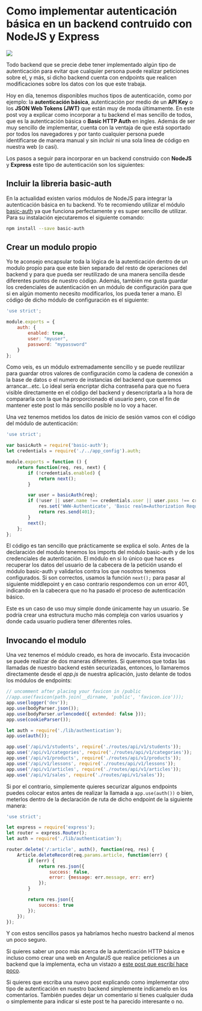 # Como implementar autenticación básica en un backend contruido con NodeJS y Express

![](https://res.cloudinary.com/dr4a6933v/image/upload/v1648565183/iaguilarmartin.com/express_and_nodejs.png)

Todo backend que se precie debe tener implementado algún tipo de autenticación para evitar que cualquier persona puede realizar peticiones sobre el, y más, si dicho backend cuenta con endpoints que realicen modificaciones sobre los datos con los que este trabaja.

Hoy en día, tenemos disponibles muchos tipos de autenticación, como por ejemplo: la **autenticación básica**, autenticación por medio de un **API Key** o los **JSON Web Tokens (JWT)** que están muy de moda últimamente. En este post voy a explicar como incorporar a tu backend el mas sencillo de todos, que es la autenticación básica o **Basic HTTP Auth** en ingles. Además de ser muy sencillo de implementar, cuenta con la ventaja de que está soportado por todos los navegadores y por tanto cualquier persona puede identificarse de manera manual y sin incluir ni una sola línea de código en nuestra web (o casi).



Los pasos a seguir para incorporar en un backend construido con **NodeJS** y **Express** este tipo de autenticación son los siguientes:

## Incluir la libreria basic-auth

En la actualidad existen varios módulos de NodeJS para integrar la autenticación básica en tu backend. Yo te recomiendo utilizar el módulo [basic-auth](https://github.com/jshttp/basic-auth) ya que funciona perfectamente y es super sencillo de utilizar. Para su instalación ejecutaremos el siguiente comando:

```bash
npm install --save basic-auth
```

## Crear un modulo propio

Yo te aconsejo encapsular toda la lógica de la autenticación dentro de un modulo propio para que este bien separado del resto de operaciones del backend y para que pueda ser reutilizado de una manera sencilla desde diferentes puntos de nuestro código. Además, también me gusta guardar los credenciales de autenticación en un módulo de configuración para que si en algún momento necesito modificarlos, los pueda tener a mano. El código de dicho módulo de configuración es el siguiente:

```javascript
'use strict';

module.exports = {
    auth: {
        enabled: true,
        user: "myuser",
        password: "mypassword"
    }
};
```

Como veis, es un módulo extremadamente sencillo y se puede reutilizar para guardar otros valores de configuración como la cadena de conexión a la base de datos o el numero de instancias del backend que queremos arrancar…etc. Lo ideal sería encriptar dicha contraseña para que no fuera visible directamente en el código del backend y desencriptarla a la hora de compararla con la que ha proporcionado el usuario pero, con el fin de mantener este post lo más sencillo posible no lo voy a hacer.

Una vez tenemos metidos los datos de inicio de sesión vamos con el código del módulo de autenticación:

```javascript
'use strict';

var basicAuth = require('basic-auth');
let credentials = require('./../app_config').auth;

module.exports = function () {
    return function(req, res, next) {
        if (!credentials.enabled) {
            return next();
        }

        var user = basicAuth(req);
        if (!user || user.name !== credentials.user || user.pass !== credentials.password) {
            res.set('WWW-Authenticate', 'Basic realm=Authorization Required');
            return res.send(401);
        }
        next();
    };
};
```

El código es tan sencillo que prácticamente se explica el solo. Antes de la declaración del modulo tenemos los imports del módulo basic-auth y de los credenciales de autenticación. El módulo en si lo único que hace es recuperar los datos del usuario de la cabecera de la petición usando el módulo basic-auth y validarlos contra los que nosotros tenemos configurados. Si son correctos, usamos la función `next();` para pasar al siguiente middlepoint y en caso contrario respondemos con un error 401, indicando en la cabecera que no ha pasado el proceso de autenticación básico.

Este es un caso de uso muy simple donde únicamente hay un usuario. Se podría crear una estructura mucho más compleja con varios usuarios y donde cada usuario pudiera tener diferentes roles.

## Invocando el modulo

Una vez tenemos el módulo creado, es hora de invocarlo. Esta invocación se puede realizar de dos maneras diferentes. Si queremos que todas las llamadas de nuestro backend estén securizadas, entonces, lo llamaremos directamente desde el *app.js* de nuestra aplicación, justo delante de todos los módulos de endpoints:

```javascript
// uncomment after placing your favicon in /public
//app.use(favicon(path.join(__dirname, 'public', 'favicon.ico')));
app.use(logger('dev'));
app.use(bodyParser.json());
app.use(bodyParser.urlencoded({ extended: false }));
app.use(cookieParser());

let auth = require('./lib/authentication');
app.use(auth());

app.use('/api/v1/students', require('./routes/api/v1/students'));
app.use('/api/v1/categories', require('./routes/api/v1/categories'));
app.use('/api/v1/products', require('./routes/api/v1/products'));
app.use('/api/v1/lessons', require('./routes/api/v1/lessons'));
app.use('/api/v1/articles', require('./routes/api/v1/articles'));
app.use('/api/v1/sales', require('./routes/api/v1/sales'));
```

Si por el contrario, simplemente quieres securizar algunos endpoints puedes colocar estos antes de realizar la llamada a `app.use(auth())` o bien, meterlos dentro de la declaración de ruta de dicho endpoint de la siguiente manera:

```javascript
'use strict';

let express = require('express');
let router = express.Router();
let auth = require('./lib/authentication');

router.delete('/:article', auth(), function(req, res) {
    Article.deleteRecord(req.params.article, function(err) {
        if (err) {
            return res.json({
                success: false,
                error: {message: err.message, err: err}
            });
        }

        return res.json({
            success: true
        });
    });
});
```

Y con estos sencillos pasos ya habríamos hecho nuestro backend al menos un poco seguro.

Si quieres saber un poco más acerca de la autenticación HTTP básica e incluso como crear una web en AngularJS que realice peticiones a un backend que la implementa, echa un vistazo a [este post que escribí hace poco](/blog/mostrar-ventana-de-login-del-explorador-al-llamar-a-un-api-con-autenticacion-basica-usando-angularjs/).

Si quieres que escriba una nuevo post explicando como implementar otro tipo de autenticación en nuestro backend simplemente indícamelo en los comentarios. También puedes dejar un comentario si tienes cualquier duda o simplemente para indicar si este post te ha parecido interesante o no.